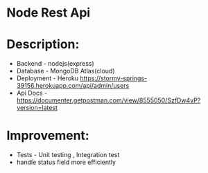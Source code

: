 # Node Rest Api

# Description:
 - Backend - nodejs(express)
 - Database - MongoDB Atlas(cloud)
 - Deployment - Heroku https://stormy-springs-39156.herokuapp.com/api/admin/users
 - Api Docs - https://documenter.getpostman.com/view/8555050/SzfDw4vP?version=latest

# Improvement:
 - Tests - Unit testing , Integration test
 - handle status field more efficiently
  

